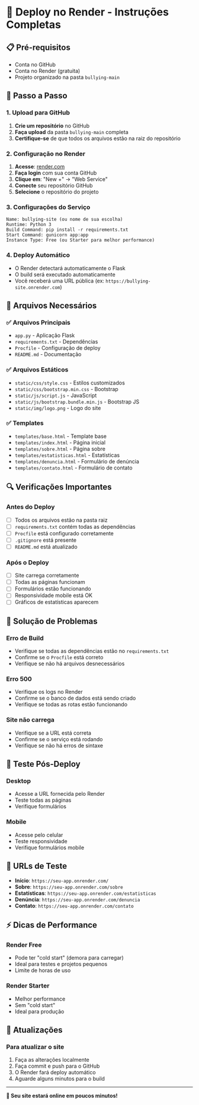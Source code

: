 # 🚀 Deploy no Render - Instruções Completas

## 📋 **Pré-requisitos**
- Conta no GitHub
- Conta no Render (gratuita)
- Projeto organizado na pasta `bullying-main`

## 🔧 **Passo a Passo**

### **1. Upload para GitHub**
1. **Crie um repositório** no GitHub
2. **Faça upload** da pasta `bullying-main` completa
3. **Certifique-se** de que todos os arquivos estão na raiz do repositório

### **2. Configuração no Render**
1. **Acesse**: [render.com](https://render.com)
2. **Faça login** com sua conta GitHub
3. **Clique em**: "New +" → "Web Service"
4. **Conecte** seu repositório GitHub
5. **Selecione** o repositório do projeto

### **3. Configurações do Serviço**
```
Name: bullying-site (ou nome de sua escolha)
Runtime: Python 3
Build Command: pip install -r requirements.txt
Start Command: gunicorn app:app
Instance Type: Free (ou Starter para melhor performance)
```

### **4. Deploy Automático**
- O Render detectará automaticamente o Flask
- O build será executado automaticamente
- Você receberá uma URL pública (ex: `https://bullying-site.onrender.com`)

## 📁 **Arquivos Necessários**

### ✅ **Arquivos Principais**
- `app.py` - Aplicação Flask
- `requirements.txt` - Dependências
- `Procfile` - Configuração de deploy
- `README.md` - Documentação

### ✅ **Arquivos Estáticos**
- `static/css/style.css` - Estilos customizados
- `static/css/bootstrap.min.css` - Bootstrap
- `static/js/script.js` - JavaScript
- `static/js/bootstrap.bundle.min.js` - Bootstrap JS
- `static/img/logo.png` - Logo do site

### ✅ **Templates**
- `templates/base.html` - Template base
- `templates/index.html` - Página inicial
- `templates/sobre.html` - Página sobre
- `templates/estatisticas.html` - Estatísticas
- `templates/denuncia.html` - Formulário de denúncia
- `templates/contato.html` - Formulário de contato

## 🔍 **Verificações Importantes**

### **Antes do Deploy**
- [ ] Todos os arquivos estão na pasta raiz
- [ ] `requirements.txt` contém todas as dependências
- [ ] `Procfile` está configurado corretamente
- [ ] `.gitignore` está presente
- [ ] `README.md` está atualizado

### **Após o Deploy**
- [ ] Site carrega corretamente
- [ ] Todas as páginas funcionam
- [ ] Formulários estão funcionando
- [ ] Responsividade mobile está OK
- [ ] Gráficos de estatísticas aparecem

## 🐛 **Solução de Problemas**

### **Erro de Build**
- Verifique se todas as dependências estão no `requirements.txt`
- Confirme se o `Procfile` está correto
- Verifique se não há arquivos desnecessários

### **Erro 500**
- Verifique os logs no Render
- Confirme se o banco de dados está sendo criado
- Verifique se todas as rotas estão funcionando

### **Site não carrega**
- Verifique se a URL está correta
- Confirme se o serviço está rodando
- Verifique se não há erros de sintaxe

## 📱 **Teste Pós-Deploy**

### **Desktop**
- Acesse a URL fornecida pelo Render
- Teste todas as páginas
- Verifique formulários

### **Mobile**
- Acesse pelo celular
- Teste responsividade
- Verifique formulários mobile

## 🎯 **URLs de Teste**
- **Início**: `https://seu-app.onrender.com/`
- **Sobre**: `https://seu-app.onrender.com/sobre`
- **Estatísticas**: `https://seu-app.onrender.com/estatisticas`
- **Denúncia**: `https://seu-app.onrender.com/denuncia`
- **Contato**: `https://seu-app.onrender.com/contato`

## ⚡ **Dicas de Performance**

### **Render Free**
- Pode ter "cold start" (demora para carregar)
- Ideal para testes e projetos pequenos
- Limite de horas de uso

### **Render Starter**
- Melhor performance
- Sem "cold start"
- Ideal para produção

## 🔄 **Atualizações**

### **Para atualizar o site**
1. Faça as alterações localmente
2. Faça commit e push para o GitHub
3. O Render fará deploy automático
4. Aguarde alguns minutos para o build

---

**🎉 Seu site estará online em poucos minutos!**
